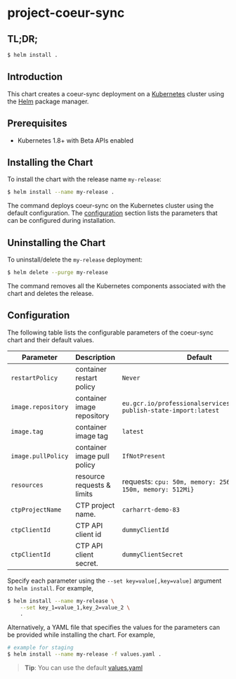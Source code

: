 # project-coeur-sync

## TL;DR;

```bash
$ helm install .
```

## Introduction

This chart creates a coeur-sync deployment on a [Kubernetes](http://kubernetes.io) 
cluster using the [Helm](https://helm.sh) package manager.

## Prerequisites

- Kubernetes 1.8+ with Beta APIs enabled

## Installing the Chart

To install the chart with the release name `my-release`:

```bash
$ helm install --name my-release .
```

The command deploys coeur-sync on the Kubernetes cluster using the default configuration. The [configuration](#configuration) section lists the parameters that can be configured during installation.

## Uninstalling the Chart

To uninstall/delete the `my-release` deployment:

```bash
$ helm delete --purge my-release
```
The command removes all the Kubernetes components associated with the chart and deletes the release.

## Configuration

The following table lists the configurable parameters of the coeur-sync chart and their default values.

Parameter | Description | Default
--- | --- | ---
`restartPolicy` | container restart policy | `Never`
`image.repository` | container image repository | `eu.gcr.io/professionalserviceslabs/product-publish-state-import:latest`
`image.tag` | container image tag | `latest`
`image.pullPolicy` | container image pull policy | `IfNotPresent`
`resources` | resource requests & limits | requests: `cpu: 50m, memory: 256Mi`, limits: `cpu: 150m, memory: 512Mi}`
`ctpProjectName` | CTP project name. | `carharrt-demo-83`
`ctpClientId` | CTP  API client id | `dummyClientId`
`ctpClientId` | CTP API client secret. | `dummyClientSecret`

Specify each parameter using the `--set key=value[,key=value]` argument to `helm install`. For example,

```bash
$ helm install --name my-release \
    --set key_1=value_1,key_2=value_2 \
    .
```

Alternatively, a YAML file that specifies the values for the parameters can be provided while installing the chart. For example,

```bash
# example for staging
$ helm install --name my-release -f values.yaml .
```

> **Tip**: You can use the default [values.yaml](values.yaml)
